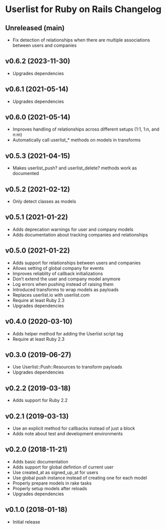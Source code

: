 # Userlist for Ruby on Rails Changelog

## Unreleased (main)

- Fix detection of relationships when there are multiple associations between users and companies

## v0.6.2 (2023-11-30)

- Upgrades dependencies

## v0.6.1 (2021-05-14)

- Upgrades dependencies

## v0.6.0 (2021-05-14)

- Improves handling of relationships across different setups (1:1, 1:n, and n:m)
- Automatically call userlist_* methods on models in transforms

## v0.5.3 (2021-04-15)

- Makes userlist_push? and userlist_delete? methods work as documented

## v0.5.2 (2021-02-12)

- Only detect classes as models

## v0.5.1 (2021-01-22)

- Adds deprecation warnings for user and company models
- Adds documentation about tracking companies and relationships

## v0.5.0 (2021-01-22)

- Adds support for relationships between users and companies
- Allows setting of global company for events
- Improves reliablity of callback initializations
- Don’t extend the user and company model anymore
- Log errors when pushing instead of raising them
- Introduced transforms to wrap models as payloads
- Replaces userlist.io with userlist.com
- Require at least Ruby 2.3
- Upgrades dependencies

## v0.4.0 (2020-03-10)

- Adds helper method for adding the Userlist script tag
- Require at least Ruby 2.3

## v0.3.0 (2019-06-27)

- Use Userlist::Push::Resources to transform payloads
- Upgrades dependencies


## v0.2.2 (2019-03-18)

- Adds support for Ruby 2.2

## v0.2.1 (2019-03-13)

- Use an explicit method for callbacks instead of just a block
- Adds note about test and development environments

## v0.2.0 (2018-11-21)

- Adds basic documentation
- Adds support for global defintion of current user
- Use created_at as signed_up_at for users
- Use global push instance instead of creating one for each model
- Properly prepare models in rake tasks
- Properly setup models after reloads
- Upgrades dependencies

## v0.1.0 (2018-01-18)

- Initial release
